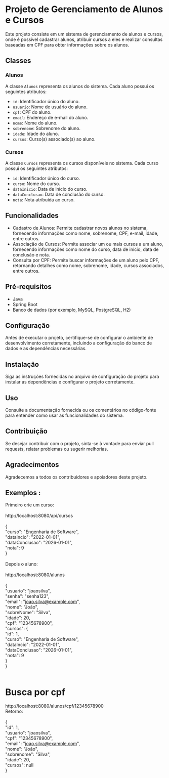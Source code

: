 # Projeto de Gerenciamento de Alunos e Cursos

Este projeto consiste em um sistema de gerenciamento de alunos e cursos, onde é possível cadastrar alunos, atribuir cursos a eles e realizar consultas baseadas em CPF para obter informações sobre os alunos.

## Classes

### Alunos

A classe `Alunos` representa os alunos do sistema. Cada aluno possui os seguintes atributos:

- `id`: Identificador único do aluno.
- `usuario`: Nome de usuário do aluno.
- `cpf`: CPF do aluno.
- `email`: Endereço de e-mail do aluno.
- `nome`: Nome do aluno.
- `sobrenome`: Sobrenome do aluno.
- `idade`: Idade do aluno.
- `cursos`: Curso(s) associado(s) ao aluno.
  

### Cursos

A classe `Cursos` representa os cursos disponíveis no sistema. Cada curso possui os seguintes atributos:

- `id`: Identificador único do curso.
- `curso`: Nome do curso.
- `dataInicio`: Data de início do curso.
- `dataConclusao`: Data de conclusão do curso.
- `nota`: Nota atribuída ao curso.

## Funcionalidades

- Cadastro de Alunos: Permite cadastrar novos alunos no sistema, fornecendo informações como nome, sobrenome, CPF, e-mail, idade, entre outros.
- Associação de Cursos: Permite associar um ou mais cursos a um aluno, fornecendo informações como nome do curso, data de início, data de conclusão e nota.
- Consulta por CPF: Permite buscar informações de um aluno pelo CPF, retornando detalhes como nome, sobrenome, idade, cursos associados, entre outros.

## Pré-requisitos

- Java
- Spring Boot
- Banco de dados (por exemplo, MySQL, PostgreSQL, H2)

## Configuração

Antes de executar o projeto, certifique-se de configurar o ambiente de desenvolvimento corretamente, incluindo a configuração do banco de dados e as dependências necessárias.

## Instalação

Siga as instruções fornecidas no arquivo de configuração do projeto para instalar as dependências e configurar o projeto corretamente.

## Uso

Consulte a documentação fornecida ou os comentários no código-fonte para entender como usar as funcionalidades do sistema.

## Contribuição

Se desejar contribuir com o projeto, sinta-se à vontade para enviar pull requests, relatar problemas ou sugerir melhorias.


## Agradecimentos

Agradecemos a todos os contribuidores e apoiadores deste projeto.

## Exemplos : <br>
Primeiro crie um curso: <br><br>
http://localhost:8080/api/cursos <br><br>
{<br>
    "curso": "Engenharia de Software",<br>
    "dataIncio": "2022-01-01",<br>
    "dataConclusao": "2026-01-01",<br>
    "nota": 9<br>
}<br><br>
Depois o aluno: <br><br>
http://localhost:8080/alunos <br><br>
{<br>
    "usuario": "joaosilva",<br>
    "senha": "senha123",<br>
    "email": "joao.silva@example.com",<br>
    "nome": "João",<br>
    "sobreNome": "Silva",<br>
    "idade": 20,<br>
    "cpf": "12345678900",<br>
    "cursos": {<br>
        "id": 1,<br>
        "curso": "Engenharia de Software",<br>
        "dataIncio": "2022-01-01",<br>
        "dataConclusao": "2026-01-01",<br>
        "nota": 9<br>
    }<br>
}<br><br>
# Busca por cpf <br>
http://localhost:8080/alunos/cpf/12345678900 <br>
Retorno: <br><br>
{<br>
    "id": 1,<br>
    "usuario": "joaosilva",<br>
    "cpf": "12345678900",<br>
    "email": "joao.silva@example.com",<br>
    "nome": "João",<br>
    "sobrenome": "Silva",<br>
    "idade": 20,<br>
    "cursos": null<br>
}<br>
